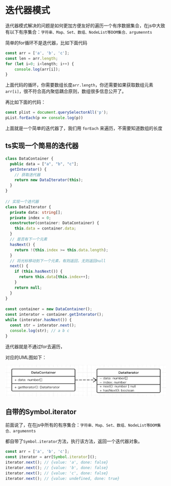 # 迭代器模式

迭代器模式解决的问题是如何更加方便友好的遍历一个有序数据集合，在js中大致有以下有序集合：`字符串、Map、Set、数组、NodeList等DOM集合、argumennts`

简单的for循环不是迭代器，比如下面代码

```ts
const arr = ['a', 'b', 'c'];
const len = arr.length;
for (let i=0; i<length; i++) {
    console.log(arr[i]);
}
```

上面代码的循环，你需要数组长度`arr.length`，你还需要如果获取数组元素`arr[i]`，很不符合高内聚低耦合原则，数组很多信息公开了。



再比如下面的代码：

```ts
const plist = document.querySelectorAll('p');
pList.forEach(p => console.log(p))
```

上面就是一个简单的迭代器了，我们用 `forEach` 来遍历，不需要知道数组的长度

## ts实现一个简易的迭代器

```ts
class DataContainer {
  public data = ["a", "b", "c"];
  getInterator() {
    // 获取迭代器
    return new DataIterator(this);
  }
}

// 实现一个迭代器
class DataIterator {
  private data: string[];
  private index = 0;
  constructor(container: DataContainer) {
    this.data = container.data;
  }
  // 是否有下一个元素
  hasNext() {
    return !(this.index >= this.data.length);
  }
  // 将光标移动到下一个元素，有则返回，无则返回null
  next() {
    if (this.hasNext()) {
      return this.data[this.index++];
    }
    return null;
  }
}

const container = new DataContainer();
const interator = container.getInterator();
while (interator.hasNext()) {
  const str = interator.next();
  console.log(str); // a b c
}
```

迭代器就是不通过for去遍历，

对应的UML图如下：

![](./img/diedaiq-uml.png)



## 自带的Symbol.iterator

前面说了，在在js中所有的有序集合：`字符串、Map、Set、数组、NodeList等DOM集合、argumennts`

都自带了`Symbol.iterator`方法，执行该方法，返回一个迭代器对象。

```ts
const arr = ['a', 'b', 'c'];
const iterator = arr[Symbol.iterator]();
iterator.next(); // {value: 'a', done: false}
iterator.next(); // {value: 'b', done: false}
iterator.next(); // {value: 'c', done: false}
iterator.next(); // {value: undefined, done: true}
```









